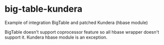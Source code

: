 # big-table-kundera
Example of integration BigTable and patched Kundera (hbase module)

BigTable doesn't support coprocessor feature so all hbase wrapper doesn't support it.
Kundera hbase module is an exception.

